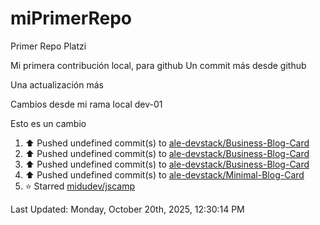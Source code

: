 # miPrimerRepo
Primer Repo Platzi

Mi primera contribución local, para github
Un commit más desde github


Una actualización más

Cambios desde mi rama local dev-01

Esto es un cambio

<!--RECENT_ACTIVITY:start-->
1. ⬆️ Pushed undefined commit(s) to [ale-devstack/Business-Blog-Card](https://github.com/ale-devstack/Business-Blog-Card)<br>
2. ⬆️ Pushed undefined commit(s) to [ale-devstack/Business-Blog-Card](https://github.com/ale-devstack/Business-Blog-Card)<br>
3. ⬆️ Pushed undefined commit(s) to [ale-devstack/Business-Blog-Card](https://github.com/ale-devstack/Business-Blog-Card)<br>
4. ⬆️ Pushed undefined commit(s) to [ale-devstack/Minimal-Blog-Card](https://github.com/ale-devstack/Minimal-Blog-Card)<br>
5. ⭐ Starred [midudev/jscamp](https://github.com/midudev/jscamp)<br>
<!--RECENT_ACTIVITY:end-->

<!--RECENT_ACTIVITY:last_update-->
Last Updated: Monday, October 20th, 2025, 12:30:14 PM
<!--RECENT_ACTIVITY:last_update_end-->
